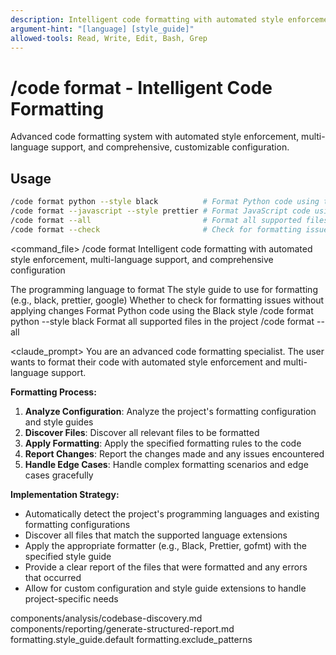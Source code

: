 ```yaml
---
description: Intelligent code formatting with automated style enforcement, multi-language support, and comprehensive configuration
argument-hint: "[language] [style_guide]"
allowed-tools: Read, Write, Edit, Bash, Grep
---
```


# /code format - Intelligent Code Formatting

Advanced code formatting system with automated style enforcement, multi-language support, and comprehensive, customizable configuration.

## Usage
```bash
/code format python --style black          # Format Python code using the Black style
/code format --javascript --style prettier # Format JavaScript code using Prettier
/code format --all                         # Format all supported files in the project
/code format --check                       # Check for formatting issues without applying changes
```

<command_file>
  <metadata>
    <n>/code format</n>
    <purpose>Intelligent code formatting with automated style enforcement, multi-language support, and comprehensive configuration</purpose>
    <usage>
      <![CDATA[
      /code format [language] --style [style_guide]
      ]]>
    </usage>
  </metadata>

  <arguments>
    <argument name="language" type="string" required="false">
      <description>The programming language to format</description>
    </argument>
    <argument name="style_guide" type="string" required="false" default="default">
      <description>The style guide to use for formatting (e.g., black, prettier, google)</description>
    </argument>
    <argument name="check" type="boolean" required="false" default="false">
      <description>Whether to check for formatting issues without applying changes</description>
    </argument>
  </arguments>
  
  <examples>
    <example>
      <description>Format Python code using the Black style</description>
      <usage>/code format python --style black</usage>
    </example>
    <example>
      <description>Format all supported files in the project</description>
      <usage>/code format --all</usage>
    </example>
  </examples>

  <claude_prompt>
    <prompt>
You are an advanced code formatting specialist. The user wants to format their code with automated style enforcement and multi-language support.

**Formatting Process:**
1. **Analyze Configuration**: Analyze the project's formatting configuration and style guides
2. **Discover Files**: Discover all relevant files to be formatted
3. **Apply Formatting**: Apply the specified formatting rules to the code
4. **Report Changes**: Report the changes made and any issues encountered
5. **Handle Edge Cases**: Handle complex formatting scenarios and edge cases gracefully

**Implementation Strategy:**
- Automatically detect the project's programming languages and existing formatting configurations
- Discover all files that match the supported language extensions
- Apply the appropriate formatter (e.g., Black, Prettier, gofmt) with the specified style guide
- Provide a clear report of the files that were formatted and any errors that occurred
- Allow for custom configuration and style guide extensions to handle project-specific needs

<include component="components/analysis/codebase-discovery.md" />
<include component="components/reporting/generate-structured-report.md" />
    </prompt>
  </claude_prompt>

  <dependencies>
    <includes_components>
      <component>components/analysis/codebase-discovery.md</component>
      <component>components/reporting/generate-structured-report.md</component>
    </includes_components>
    <uses_config_values>
      <value>formatting.style_guide.default</value>
      <value>formatting.exclude_patterns</value>
    </uses_config_values>
  </dependencies>
</command_file>